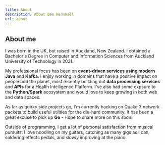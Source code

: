 ```yaml
---
title: About
description: About Ben Henshall
url: about
---
```

## About me

I was born in the UK, but raised in Auckland, New Zealand. I obtained a Bachelor's Degree in Computer and Information Sciences from Auckland University of Technology in 2021.

My professional focus has been on **event-driven services using modern Java** and **Kafka**. I enjoy working in domains that have a positive impact on people and the planet, most recently building out **data processing services** and **APIs** for a Health Intelligence Platform. I've also had some expsure to the **Python/Spark** ecosystem and would love to keep growing in both web and data spaces. 

As far as quirky side projects go, I'm currently hacking on Quake 3 network packets to build useful utilities for the die-hard community. It has been a great excuse to pick up **Go** - Hope to share more on this soon!

Outside of programming, I get a lot of personal satisfaction from musical pursuits. I love noodling on my guitars, catching as many gigs as I can, soldering effects pedals, and *slowly* improving at the piano.